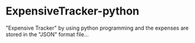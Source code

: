 # ExpensiveTracker-python
"Expensive Tracker" by using python programming and the expenses are stored in the "JSON" format file...
